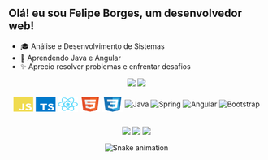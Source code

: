 ## Olá! eu sou Felipe Borges, um desenvolvedor web!

- 🎓 Análise e Desenvolvimento de Sistemas
- 🧠 Aprendendo Java e Angular
- ✨ Aprecio resolver problemas e enfrentar desafios

<div align="center">
  <img height="170" src="https://github-readme-stats.vercel.app/api?username=felipeborges-pgr&show_icons=true&theme=radical"/>
  <img height="170" src="https://github-readme-stats.vercel.app/api/top-langs/?username=felipeborges-pgr&layout=compact&theme=radical"/>
<div>

<div style="display: inline_block"><br>
  <img align="center" alt="Js" height="30" width="40" src="https://raw.githubusercontent.com/devicons/devicon/master/icons/javascript/javascript-plain.svg">
  <img align="center" alt="Ts" height="30" width="40" src="https://raw.githubusercontent.com/devicons/devicon/master/icons/typescript/typescript-plain.svg">
  <img align="center" alt="React" height="30" width="40" src="https://raw.githubusercontent.com/devicons/devicon/master/icons/react/react-original.svg">
  <img align="center" alt="HTML" height="30" width="40" src="https://raw.githubusercontent.com/devicons/devicon/master/icons/html5/html5-original.svg">
  <img align="center" alt="CSS" height="30" width="40" src="https://raw.githubusercontent.com/devicons/devicon/master/icons/css3/css3-original.svg">
  <img align="center" alt="Java" height="30" width="40"src="https://cdn.jsdelivr.net/gh/devicons/devicon/icons/java/java-original.svg" />
  <img align="center" alt="Spring" height="30" width="40" src="https://cdn.jsdelivr.net/gh/devicons/devicon/icons/spring/spring-original-wordmark.svg" />
  <img align="center" alt="Angular" height="30" width="40" src="https://cdn.jsdelivr.net/gh/devicons/devicon/icons/angularjs/angularjs-original.svg" />
  <img align="center" alt="Bootstrap" height="30" width="40"src="https://cdn.jsdelivr.net/gh/devicons/devicon/icons/bootstrap/bootstrap-original.svg" />
</div>
  
##
  
<div> 
    <a href="mailto:felipeborges118@gmail.com" target="_blank"><img src="https://img.shields.io/badge/Gmail-D14836?style=for-the-badge&logo=gmail&logoColor=white"></a>
    <a href="https://www.linkedin.com/in/felipe-borges-1a1910209/" target="_blank"><img src="https://img.shields.io/badge/LinkedIn-0077B5?style=for-the-badge&logo=linkedin&logoColor=white/"></a>
  <a href="https://discord.com/channels/938508695963332628/938508695963332631" target="_blank"><img src="https://img.shields.io/badge/Discord-7289DA?style=for-the-badge&logo=discord&logoColor=white"></a>
  
  ![Snake animation](https://github.com/felipeborges-pgr/felipeborges-pgr/blob/output/github-contribution-grid-snake.svg)

</div>


